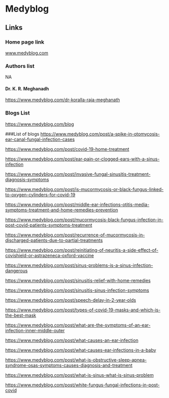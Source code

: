 # Medyblog
## Links
### Home page link
www.medyblog.com
### Authors list
NA
#### Dr. K. R. Meghanadh
https://www.medyblog.com/dr-koralla-raja-meghanath
### Blogs List
https://www.medyblog.com/blog

###List of blogs
https://www.medyblog.com/post/a-spike-in-otomycosis-ear-canal-fungal-infection-cases

https://www.medyblog.com/post/covid-19-home-treatment

https://www.medyblog.com/post/ear-pain-or-clogged-ears-with-a-sinus-infection

https://www.medyblog.com/post/invasive-fungal-sinusitis-treatment-diagnosis-symptoms

https://www.medyblog.com/post/is-mucormycosis-or-black-fungus-linked-to-oxygen-cylinders-for-covid-19

https://www.medyblog.com/post/middle-ear-infections-otitis-media-symptoms-treatment-and-home-remedies-prevention

https://www.medyblog.com/post/mucormycosis-black-fungus-infection-in-post-covid-patients-symptoms-treatment

https://www.medyblog.com/post/recurrence-of-mucormycosis-in-discharged-patients-due-to-partial-treatments

https://www.medyblog.com/post/reinitiating-of-neuritis-a-side-effect-of-covishield-or-astrazeneca-oxford-vaccine

https://www.medyblog.com/post/sinus-problems-is-a-sinus-infection-dangerous

https://www.medyblog.com/post/sinusitis-relief-with-home-remedies

https://www.medyblog.com/post/sinusitis-sinus-infection-symptoms

https://www.medyblog.com/post/speech-delay-in-2-year-olds

https://www.medyblog.com/post/types-of-covid-19-masks-and-which-is-the-best-mask

https://www.medyblog.com/post/what-are-the-symptoms-of-an-ear-infection-inner-middle-outer

https://www.medyblog.com/post/what-causes-an-ear-infection

https://www.medyblog.com/post/what-causes-ear-infections-in-a-baby

https://www.medyblog.com/post/what-is-obstructive-sleep-apnea-syndrome-osas-symptoms-causes-diagnosis-and-treatment

https://www.medyblog.com/post/what-is-sinus-what-is-sinus-problem

https://www.medyblog.com/post/white-fungus-fungal-infections-in-post-covid
